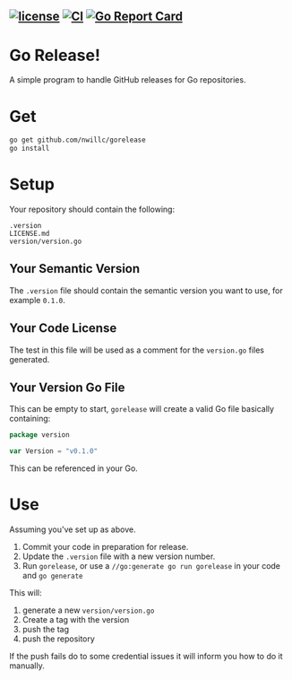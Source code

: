 [![license](https://img.shields.io/github/license/nwillc/gorelease.svg)](https://tldrlegal.com/license/-isc-license)
[![CI](https://github.com/nwillc/gorelease/workflows/CI/badge.svg)](https://github.com/nwillc/gorelease/actions?query=workflow%3CI)
[![Go Report Card](https://goreportcard.com/badge/github.com/nwillc/gorelease)](https://goreportcard.com/report/github.com/nwillc/gorelease)
------
# Go Release!

A simple program to handle GitHub releases for Go repositories.  

# Get

```bash
go get github.com/nwillc/gorelease
go install
```

# Setup

Your repository should contain the following:

```text
.version
LICENSE.md
version/version.go
```

## Your Semantic Version

The `.version` file should contain the semantic version you want to use, for example `0.1.0`.

## Your Code License

The test in this file will be used as a comment for the `version.go` files generated.

## Your Version Go File

This can be empty to start, `gorelease` will create a valid Go file basically containing:

```go
package version

var Version = "v0.1.0"
```

This can be referenced in your Go.

# Use

Assuming you've set up as above.

1. Commit your code in preparation for release.
1. Update the `.version` file with a new version number.
1. Run `gorelease`, or use a `//go:generate go run gorelease` in your code and `go generate`

This will:
 
1. generate a new `version/version.go`
1. Create a tag with the version
1. push the tag 
1. push the repository

If the push fails do to some credential issues it will inform you how to do it manually. 
